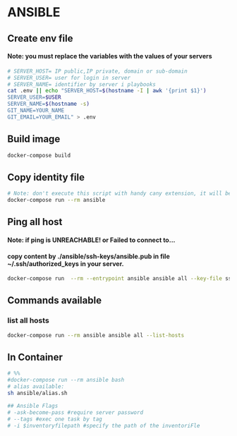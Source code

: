 # ANSIBLE
## Create env file

#### Note: you must replace the variables with the values ​​of your servers

```bash
# SERVER_HOST= IP public,IP private, domain or sub-domain
# SERVER_USER= user for login in server
# SERVER_NAME= identifier by server i playbooks
cat .env || echo "SERVER_HOST=$(hostname -I | awk '{print $1}')
SERVER_USER=$USER
SERVER_NAME=$(hostname -s)
GIT_NAME=YOUR_NAME
GIT_EMAIL=YOUR_EMAIL" > .env
```

## Build image

```bash
docker-compose build
```

## Copy identity file 

```bash
# Note: don't execute this script with handy cany extension, it will be executed with terminal
docker-compose run --rm ansible

```

## Ping all host
#### Note: if ping is UNREACHABLE! or Failed to connect to...
#### copy content by ./ansible/ssh-keys/ansible.pub in file ~/.ssh/authorized_keys in your server.

```bash
docker-compose run  --rm --entrypoint ansible ansible all --key-file ssh-keys/ansible -m ping 
```

## Commands available
### list all hosts

```bash
docker-compose run --rm ansible ansible all --list-hosts
```

## In Container

```bash
# %%
#docker-compose run --rm ansible bash
# alias available:
sh ansible/alias.sh

## Ansible Flags
# -ask-become-pass #require server password
# --tags #exec one task by tag
# -i $inventoryfilepath #specify the path of the inventoriFle
```
